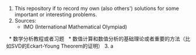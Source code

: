 1. This repository if to record my own (also others') solutions for some important or interesting problems.
2. Sources:
    * IMO (International Mathematical Olympiad)
    
    * 数学分析教程或者习题
    * 数值计算和数值分析的基础理论或者重要的方法（比如SVD的Eckart-Young Theorem的证明）
3. a
